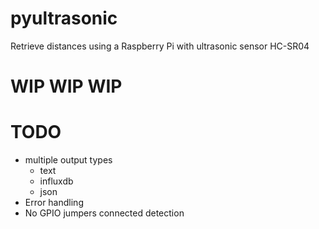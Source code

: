 # pyultrasonic

Retrieve distances using a Raspberry Pi with ultrasonic sensor HC-SR04

# WIP WIP WIP

# TODO

* multiple output types
  * text
  * influxdb
  * json
* Error handling
* No GPIO jumpers connected detection
